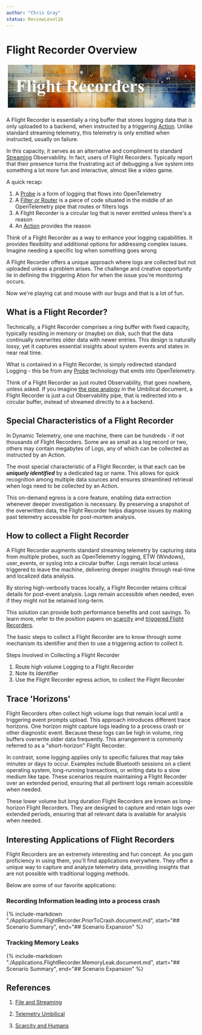 ```yaml
---
author: "Chris Gray"
status: ReviewLevel1b
---
```


# Flight Recorder Overview

![](../orig_media/FlightRecorders.banner.png)

A Flight Recorder is essentially a ring buffer that stores logging
data that is only uploaded to a backend, when instructed by a triggering
[Action](./Architecture.Action.Explanation.document.md).  Unlike standard
streaming telemetry, this telemetry is only emitted when instructed, usually on
failure.

In this capacity, it serves as an alternative and compliment to standard
[Streaming](./PositionPaper.FileAndStreaming.document.md) Observability.  In
fact, users of Flight Recorders. Typically report that their presence turns the
frustrating act of debugging a live system into something a lot more fun and
interactive, almost like a video game.

A quick recap:

1. A [Probe](./Architecture.Probes.Overview.document.md) is a form of logging
   that flows into OpenTelemetry
1. A [Filter or Router](./Architecture.Components.FiltersAndRouters.document.md)
   is a piece of code situated in the middle of an OpenTelemetry pipe that
   routes or filters logs
1. A Flight Recorder is a circular log that is never emitted unless there's a
   reason
1. An [Action](./Architecture.Action.Explanation.document.md) provides the
   reason

Think of a Flight Recorder as a way to enhance your logging capabilities. It
provides flexibility and additional options for addressing complex issues.
Imagine needing a specific log when something goes wrong

A Flight Recorder offers a unique approach where logs are collected but not
uploaded unless a problem arises. The challenge and creative opportunity lie in
defining the triggering Ation for when the issue you're monitoring occurs.

Now we're playing cat and mouse with our bugs and that is a lot of fun.

## What is a Flight Recorder?

Technically, a Flight Recorder comprises a ring buffer with fixed capacity,
typically residing in memory or (maybe) on disk, such that the data continually
overwrites older data with newer entries. This design is naturally lossy, yet it
captures essential insights about system events and states in near real time.

What is contained in a Flight Recorder, is simply redirected standard Logging -
this be from any [Probe](./Architecture.Probes.Overview.document.md) technology
that emits into OpenTelemetry.

Think of a Flight Recorder as just routed Observability, that goes nowhere,
unless asked. If you imagine
[the pipe analogy](./PositionPaper.TelemetryUmbilical.document.md) in the
Umbilical document, a Flight Recorder is just a cut Observability pipe, that is
redirected into a circular buffer, instead of streamed directly to a a backend.

## Special Characteristics of a Flight Recorder

In Dynamic Telemetry, one one machine, there can be hundreds - if not thousands
of Flight Recorders. Some are as small as a log record or two, others may
contain megabytes of Logs, any of which can be collected as instructed by an
Action.

The most special characteristic of a Flight Recorder, is that each can be
***uniquely identified*** by a dedicated tag or name. This allows for quick
recognition among multiple data sources and ensures streamlined retrieval when
logs need to be collected by an Action.

This on-demand egress is a core feature, enabling data extraction whenever
deeper investigation is necessary. By preserving a snapshot of the overwritten
data, the Flight Recorder helps diagnose issues by making past telemetry
accessible for post-mortem analysis.

## How to collect a Flight Recorder

A Flight Recorder augments standard streaming telemetry by capturing data from
multiple probes, such as OpenTelemetry logging, ETW (Windows), user_events, or
syslog into a circular buffer. Logs remain local unless triggered to leave the
machine, delivering deeper insights through real-time and localized data
analysis.

By storing high-verbosity traces locally, a Flight Recorder retains critical
details for post-event analysis. Logs remain accessible when needed, even if
they might not be retained long-term.

This solution can provide both performance benefits and cost savings. To learn
more, refer to the position papers on
[scarcity](./PositionPaper.ScarcityAndHumans.md) and
[triggered Flight Recorders](./PositionPaper.TriggeredCollections.document.md).

The basic steps to collect a Flight Recorder are to know through some mechanism
its identifier and then to use a triggering action to collect it.

Steps Involved in Collecting a Flight Recorder

1. Route high volume Logging to a Flight Recorder
1. Note its Identifier
1. Use the Flight Recorder egress action, to collect the Flight Recorder

## Trace 'Horizons'

Flight Recorders often collect high volume logs that remain local until a
triggering event prompts upload. This approach introduces different trace
horizons. One horizon might capture logs leading to a process crash or other
diagnostic event. Because these logs can be high in volume, ring buffers
overwrite older data frequently. This arrangement is commonly referred to as a
"short-horizon" Flight Recorder.

In contrast, some logging applies only to specific failures that may take
minutes or days to occur. Examples include Bluetooth sessions on a client
operating system, long-running transactions, or writing data to a slow medium
like tape. These scenarios require maintaining a Flight Recorder over an
extended period, ensuring that all pertinent logs remain accessible when needed.

These lower volume but long duration Flight Recorders are known as long-horizon
Flight Recorders. They are designed to capture and retain logs over extended
periods, ensuring that all relevant data is available for analysis when needed.

## Interesting Applications of Flight Recorders

Flight Recorders are an extremely interesting and fun concept. As you gain
proficiency in using them, you'll find applications everywhere. They offer a
unique way to capture and analyze telemetry data, providing insights that are
not possible with traditional logging methods.

Below are some of our favorite applications:

### Recording Information leading into a process crash

{% include-markdown "./Applications.FlightRecorder.PriorToCrash.document.md",
start="## Scenario Summary", end="## Scenario Expansion" %}

### Tracking Memory Leaks

{% include-markdown "./Applications.FlightRecorder.MemoryLeak.document.md",
start="## Scenario Summary", end="## Scenario Expansion" %}

## References

1. [File and Streaming](./PositionPaper.FileAndStreaming.document.md)

1. [Telemetry Umbilical](./PositionPaper.TelemetryUmbilical.document.md)

1. [Scarcity and Humans](./PositionPaper.ScarcityAndHumans.md)

